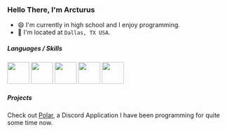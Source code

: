 ### Hello There, I'm Arcturus

-  :smile: I'm currently in high school and I enjoy programming.
-  :round_pushpin: I'm located at `Dallas, TX USA`.

##### Languages / Skills
<img src="https://cdn.icon-icons.com/icons2/2107/PNG/512/file_type_matlab_icon_130398.png" width="50" height="50">
<img src="https://img.icons8.com/color/452/javascript--v1.png" width="50" height="50">
<img src="https://cdn.iconscout.com/icon/free/png-256/java-60-1174953.png" width = "50" height = "50">
<img src="https://upload.wikimedia.org/wikipedia/commons/thumb/3/3f/Git_icon.svg/1024px-Git_icon.svg.png" width = "50" height = "50">
<img src="https://cdn.iconscout.com/icon/free/png-512/node-js-1-1174935.png" width = "50" height = "50">

##### Projects
Check out [Polar](https://github.com/Arcturusss/Polar-Discord), a Discord Application I have been programming for quite some time now. 
